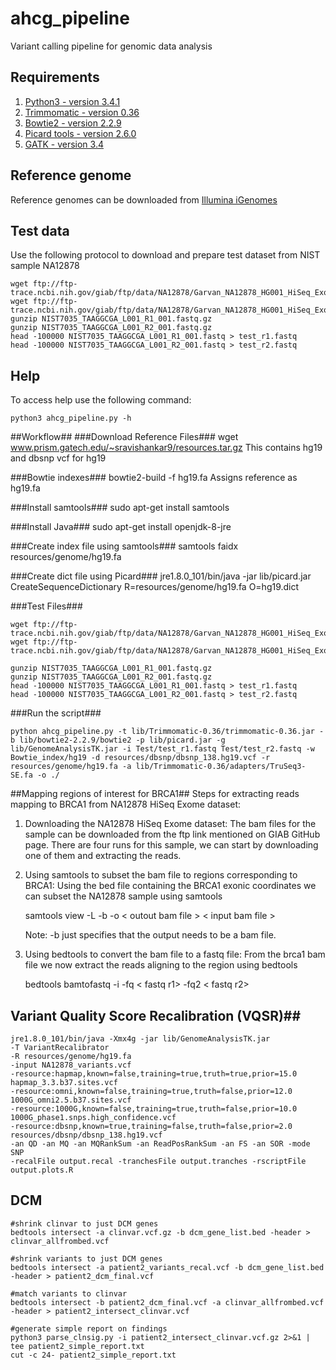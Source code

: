 # ahcg_pipeline
Variant calling pipeline for genomic data analysis

## Requirements

1. [Python3 - version 3.4.1](https://www.python.org/download/releases/3.4.1/)
2. [Trimmomatic - version 0.36](http://www.usadellab.org/cms/uploads/supplementary/Trimmomatic/Trimmomatic-0.36.zip)
3. [Bowtie2 - version 2.2.9](https://sourceforge.net/projects/bowtie-bio/files/bowtie2/2.2.9/)
4. [Picard tools - version 2.6.0](https://github.com/broadinstitute/picard/releases/download/2.6.0/picard.jar)
5. [GATK - version 3.4](https://software.broadinstitute.org/gatk/download/)

## Reference genome

Reference genomes can be downloaded from [Illumina iGenomes](http://support.illumina.com/sequencing/sequencing_software/igenome.html)

## Test data

Use the following protocol to download and prepare test dataset from NIST sample NA12878

```{sh}
wget ftp://ftp-trace.ncbi.nih.gov/giab/ftp/data/NA12878/Garvan_NA12878_HG001_HiSeq_Exome/NIST7035_TAAGGCGA_L001_R1_001.fastq.gz
wget ftp://ftp-trace.ncbi.nih.gov/giab/ftp/data/NA12878/Garvan_NA12878_HG001_HiSeq_Exome/NIST7035_TAAGGCGA_L001_R2_001.fastq.gz
gunzip NIST7035_TAAGGCGA_L001_R1_001.fastq.gz
gunzip NIST7035_TAAGGCGA_L001_R2_001.fastq.gz
head -100000 NIST7035_TAAGGCGA_L001_R1_001.fastq > test_r1.fastq
head -100000 NIST7035_TAAGGCGA_L001_R2_001.fastq > test_r2.fastq
```

## Help

To access help use the following command:

```{sh}
python3 ahcg_pipeline.py -h
```

##Workflow##
###Download Reference Files###
wget www.prism.gatech.edu/~sravishankar9/resources.tar.gz
This contains hg19 and dbsnp vcf for hg19

###Bowtie indexes###
bowtie2-build -f hg19.fa
Assigns reference as hg19.fa 

###Install samtools###
sudo apt-get install samtools

###Install Java###
sudo apt-get install openjdk-8-jre

###Create index file using samtools###
samtools faidx resources/genome/hg19.fa

###Create dict file using Picard###
jre1.8.0_101/bin/java -jar lib/picard.jar CreateSequenceDictionary R=resources/genome/hg19.fa O=hg19.dict

###Test Files###
```{sh}
wget ftp://ftp-trace.ncbi.nih.gov/giab/ftp/data/NA12878/Garvan_NA12878_HG001_HiSeq_Exome/NIST7035_TAAGGCGA_L001_R1_001.fastq.gz
wget ftp://ftp-trace.ncbi.nih.gov/giab/ftp/data/NA12878/Garvan_NA12878_HG001_HiSeq_Exome/NIST7035_TAAGGCGA_L001_R2_001.fastq.gz

gunzip NIST7035_TAAGGCGA_L001_R1_001.fastq.gz
gunzip NIST7035_TAAGGCGA_L001_R2_001.fastq.gz
head -100000 NIST7035_TAAGGCGA_L001_R1_001.fastq > test_r1.fastq
head -100000 NIST7035_TAAGGCGA_L001_R2_001.fastq > test_r2.fastq
```

###Run the script###
```{sh}
python ahcg_pipeline.py -t lib/Trimmomatic-0.36/trimmomatic-0.36.jar -b lib/bowtie2-2.2.9/bowtie2 -p lib/picard.jar -g lib/GenomeAnalysisTK.jar -i Test/test_r1.fastq Test/test_r2.fastq -w Bowtie_index/hg19 -d resources/dbsnp/dbsnp_138.hg19.vcf -r resources/genome/hg19.fa -a lib/Trimmomatic-0.36/adapters/TruSeq3-SE.fa -o ./
```

##Mapping regions of interest for BRCA1##
Steps for extracting reads mapping to BRCA1 from NA12878 HiSeq Exome dataset:

1. Downloading the NA12878 HiSeq Exome dataset:
     The bam files for the sample can be downloaded from the ftp link mentioned on GIAB GitHub page.
     There are four runs for this sample, we can start by downloading one of them and extracting the reads.

2. Using samtools to subset the bam file to regions corresponding to BRCA1:
     Using the bed file containing the BRCA1 exonic coordinates we can subset the NA12878 sample using samtools

     samtools view -L <bed file> -b -o < outout bam file > < input bam file >

     Note: -b just specifies that the output needs to be a bam file.

3. Using bedtools to convert the bam file to a fastq file:
     From the brca1 bam file we now extract the reads aligning to the region using bedtools

     bedtools bamtofastq -i <bam file> -fq < fastq r1> -fq2 < fastq r2>

## Variant Quality Score Recalibration (VQSR)##
```{sh}
jre1.8.0_101/bin/java -Xmx4g -jar lib/GenomeAnalysisTK.jar 
-T VariantRecalibrator 
-R resources/genome/hg19.fa 
-input NA12878_variants.vcf 
-resource:hapmap,known=false,training=true,truth=true,prior=15.0 hapmap_3.3.b37.sites.vcf 
-resource:omni,known=false,training=true,truth=false,prior=12.0 1000G_omni2.5.b37.sites.vcf 
-resource:1000G,known=false,training=true,truth=false,prior=10.0 1000G_phase1.snps.high_confidence.vcf 
-resource:dbsnp,known=true,training=false,truth=false,prior=2.0 resources/dbsnp/dbsnp_138.hg19.vcf 
-an QD -an MQ -an MQRankSum -an ReadPosRankSum -an FS -an SOR -mode SNP 
-recalFile output.recal -tranchesFile output.tranches -rscriptFile output.plots.R
```

## DCM ##
```{sh}
#shrink clinvar to just DCM genes
bedtools intersect -a clinvar.vcf.gz -b dcm_gene_list.bed -header > clinvar_allfrombed.vcf

#shrink variants to just DCM genes
bedtools intersect -a patient2_variants_recal.vcf -b dcm_gene_list.bed -header > patient2_dcm_final.vcf

#match variants to clinvar
bedtools intersect -b patient2_dcm_final.vcf -a clinvar_allfrombed.vcf -header > patient2_intersect_clinvar.vcf

#generate simple report on findings
python3 parse_clnsig.py -i patient2_intersect_clinvar.vcf.gz 2>&1 | tee patient2_simple_report.txt
cut -c 24- patient2_simple_report.txt
```

